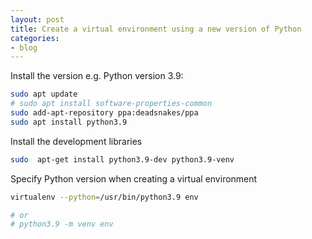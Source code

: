 ```yaml
---
layout: post
title: Create a virtual environment using a new version of Python
categories:
- blog
---
```


Install the version e.g. Python version 3.9:

```bash
sudo apt update
# sudo apt install software-properties-common
sudo add-apt-repository ppa:deadsnakes/ppa
sudo apt install python3.9
```

Install the development libraries
```bash
sudo  apt-get install python3.9-dev python3.9-venv
```

Specify Python version when creating a virtual environment
```bash
virtualenv --python=/usr/bin/python3.9 env

# or
# python3.9 -m venv env
```